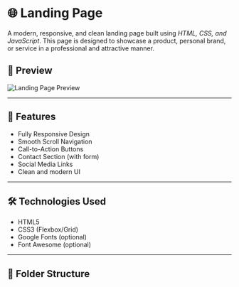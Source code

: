 # 🌐 Landing Page

A modern, responsive, and clean landing page built using *HTML, CSS, and JavaScript*. This page is designed to showcase a product, personal brand, or service in a professional and attractive manner.

## 📸 Preview

![Landing Page Preview](.photo.png) <!-- Replace with your actual image path or URL -->

---

## 🚀 Features

- Fully Responsive Design
- Smooth Scroll Navigation
- Call-to-Action Buttons
- Contact Section (with form)
- Social Media Links
- Clean and modern UI

---

## 🛠 Technologies Used

- HTML5
- CSS3 (Flexbox/Grid)
- Google Fonts (optional)
- Font Awesome (optional)

---

## 📁 Folder Structure
